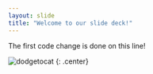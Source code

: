 ```yaml
---
layout: slide
title: "Welcome to our slide deck!"
---
```


The first code change is done on this line!

![dodgetocat](https://octodex.github.com/images/dodgetocat_v2.png)
{: .center}
